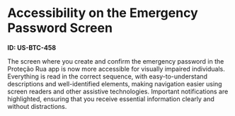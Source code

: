 # Accessibility on the Emergency Password Screen

**ID: US-BTC-458**

The screen where you create and confirm the emergency password in the Proteção Rua app is now more accessible for visually impaired individuals. Everything is read in the correct sequence, with easy-to-understand descriptions and well-identified elements, making navigation easier using screen readers and other assistive technologies. Important notifications are highlighted, ensuring that you receive essential information clearly and without distractions.